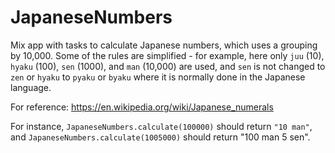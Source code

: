 # JapaneseNumbers

Mix app with tasks to calculate Japanese numbers, which uses a grouping by 10,000.
Some of the rules are simplified - for example, here only `juu` (10), `hyaku` (100),
`sen` (1000), and `man` (10,000) are used, and `sen` is not changed to `zen` or `hyaku` to `pyaku` or `byaku`
where it is normally done in the Japanese language.

For reference: https://en.wikipedia.org/wiki/Japanese_numerals

For instance, `JapaneseNumbers.calculate(100000)` should return `"10 man"`,
and `JapaneseNumbers.calculate(1005000)` should return "100 man 5 sen".
